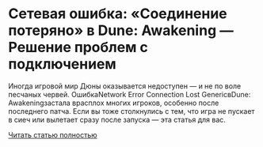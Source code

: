 # Сетевая ошибка: «Соединение потеряно» в Dune: Awakening — Решение проблем с подключением



Иногда игровой мир Дюны оказывается недоступен — и не по воле песчаных червей. ОшибкаNetwork Error Connection Lost GenericвDune: Awakeningзастала врасплох многих игроков, особенно после последнего патча. Если вы тоже столкнулись с тем, что игра не пускает в сиеч или вылетает сразу после запуска — эта статья для вас.

[Читать статью полностью](https://xyberbara.com/gaming/dune-awakening-network-error/)
